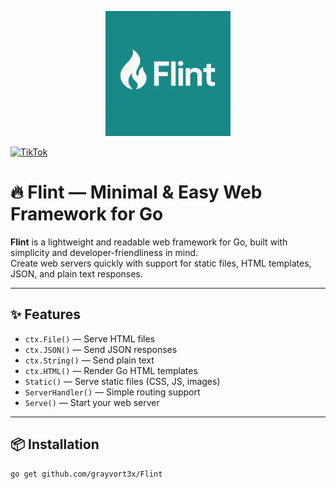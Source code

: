 <p align="center">
  <img src="assets/flint.jpg" width="200"/>
</p>

[![TikTok](https://img.shields.io/badge/TikTok-%40kullaniciadiniz-black?logo=tiktok&logoColor=white)](https://www.tiktok.com/@yazilim4313)

# 🔥 Flint — Minimal & Easy Web Framework for Go

**Flint** is a lightweight and readable web framework for Go, built with simplicity and developer-friendliness in mind.  
Create web servers quickly with support for static files, HTML templates, JSON, and plain text responses.

---

## ✨ Features

- `ctx.File()` — Serve HTML files
- `ctx.JSON()` — Send JSON responses
- `ctx.String()` — Send plain text
- `ctx.HTML()` — Render Go HTML templates
- `Static()` — Serve static files (CSS, JS, images)
- `ServerHandler()` — Simple routing support
- `Serve()` — Start your web server

---

## 📦 Installation

```bash
go get github.com/grayvort3x/Flint
